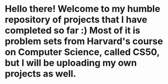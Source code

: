 # Hello there! Welcome to my humble repository of projects that I have completed so far :) Most of it is problem sets from Harvard's course on Computer Science, called CS50, but I will be uploading my own projects as well. 
